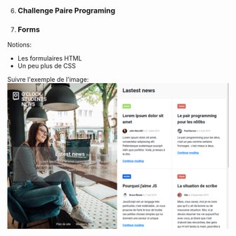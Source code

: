 6. ### Challenge Paire Programing
7. ### Forms 

Notions:  
* Les formulaires HTML
* Un peu plus de CSS


Suivre l'exemple de l'image:  
![image d'exemple à suivre][image du rendue]  

[image du rendue]: ressources/img/forms_exemple.png